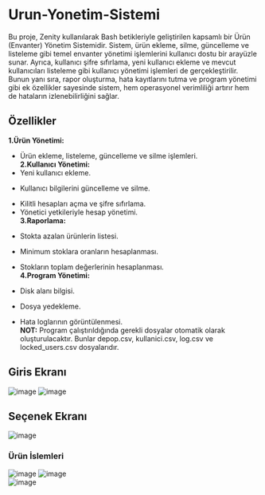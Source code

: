 # Urun-Yonetim-Sistemi
   Bu proje, Zenity kullanılarak Bash betikleriyle geliştirilen kapsamlı bir Ürün (Envanter) Yönetim Sistemidir. Sistem, ürün ekleme, silme, güncelleme ve listeleme gibi temel envanter yönetimi işlemlerini kullanıcı dostu bir arayüzle sunar. Ayrıca, kullanıcı şifre sıfırlama, yeni kullanıcı ekleme ve mevcut kullanıcıları listeleme gibi kullanıcı yönetimi işlemleri de gerçekleştirilir. Bunun yanı sıra, rapor oluşturma, hata kayıtlarını tutma ve program yönetimi gibi ek özellikler sayesinde sistem, hem operasyonel verimliliği artırır hem de hataların izlenebilirliğini sağlar.
## Özellikler
**1.Ürün Yönetimi:**
 - Ürün ekleme, listeleme, güncelleme ve silme işlemleri. </br>
**2.Kullanıcı Yönetimi:**
 - Yeni kullanıcı ekleme.
 * Kullanıcı bilgilerini güncelleme ve silme.
 + Kilitli hesapları açma ve şifre sıfırlama.
 + Yönetici yetkileriyle hesap yönetimi. </br>
**3.Raporlama:**
 - Stokta azalan ürünlerin listesi.
 * Minimum stoklara oranların hesaplanması.
 + Stokların toplam değerlerinin hesaplanması. </br>
**4.Program Yönetimi:**
 - Disk alanı bilgisi.
 * Dosya yedekleme.
 + Hata loglarının görüntülenmesi. </br>
**NOT:** Program çalıştırıldığında gerekli dosyalar otomatik olarak oluşturulacaktır. Bunlar depop.csv, kullanici.csv, log.csv ve locked_users.csv dosyalarıdır.
## Giris Ekranı
![image](https://github.com/user-attachments/assets/cfb931a5-8b1e-4448-8071-0c59abd6b15b)
![image](https://github.com/user-attachments/assets/7ae524c6-d6be-440e-9e55-db1840846a2f)
## Seçenek Ekranı
![image](https://github.com/user-attachments/assets/c3164a8b-6e38-4ee7-bbf6-d3a295a96a62)
</br>
### Ürün İslemleri
![image](https://github.com/user-attachments/assets/246bdedb-f6fe-43c7-802a-e5c0f17b72d6)
![image](https://github.com/user-attachments/assets/aebecb22-f4d6-4627-8e1c-cbd959611237)
</br>
![image](https://github.com/user-attachments/assets/73ad050c-48b8-4bf9-8b93-679ed7251c68)








